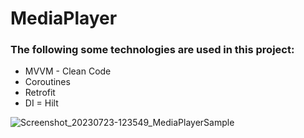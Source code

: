 # MediaPlayer
### The following some technologies are used in this project:
+ MVVM - Clean Code
+ Coroutines
+ Retrofit
+ DI = Hilt


![Screenshot_20230723-123549_MediaPlayerSample](https://github.com/programingmehdidehghani/MediaPlayer/assets/74426462/dd51cc65-1ebb-4559-892a-81a9cf673532)

